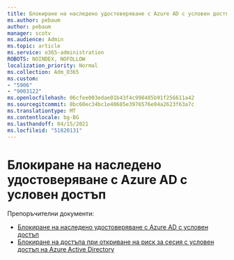 ```yaml
---
title: Блокиране на наследено удостоверяване с Azure AD с условен достъп
ms.author: pebaum
author: pebaum
manager: scotv
ms.audience: Admin
ms.topic: article
ms.service: o365-administration
ROBOTS: NOINDEX, NOFOLLOW
localization_priority: Normal
ms.collection: Adm_O365
ms.custom:
- "5906"
- "9003122"
ms.openlocfilehash: 06cfee003edae01b43f4c998485b91f256611a42
ms.sourcegitcommit: 8bc60ec34bc1e40685e3976576e04a2623f63a7c
ms.translationtype: MT
ms.contentlocale: bg-BG
ms.lasthandoff: 04/15/2021
ms.locfileid: "51820131"
---
```

# <a name="block-legacy-authentication-to-azure-ad-with-conditional-access"></a>Блокиране на наследено удостоверяване с Azure AD с условен достъп

Препоръчителни документи:

- [Блокиране на наследено удостоверяване с Azure AD с условен достъп](https://docs.microsoft.com/azure/active-directory/conditional-access/block-legacy-authentication#next-steps)
- [Блокиране на достъпа при откриване на риск за сесия с условен достъп на Azure Active Directory](https://docs.microsoft.com/azure/active-directory/conditional-access/app-sign-in-risk)
